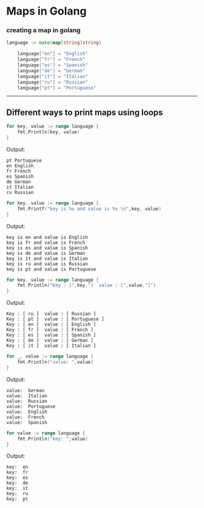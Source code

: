 # Maps in Golang


### creating a map in golang

```go
language := make(map[string]string)

	language["en"] = "English"
	language["fr"] = "French"
	language["es"] = "Spanish"
	language["de"] = "German"
	language["it"] = "Italian"
	language["ru"] = "Russian"
	language["pt"] = "Portuguese"

```
---------------------------------------------
## Different ways to print maps using loops 


```go
for key, value := range language {
    fmt.Println(key, value)
}
```
Output:
```
pt Portuguese
en English
fr French
es Spanish
de German
it Italian
ru Russian
```


```go
for key, value := range language {
    fmt.Printf("key is %v and value is %v \n",key, value)
}
```
Output:
```
key is en and value is English
key is fr and value is French
key is es and value is Spanish
key is de and value is German
key is it and value is Italian
key is ru and value is Russian
key is pt and value is Portuguese
```

```go
for key, value := range language {
    fmt.Println("Key : [",key,"]  value : [",value,"]")
}
```

Output:
```
Key : [ ru ]  value : [ Russian ]
Key : [ pt ]  value : [ Portuguese ]
Key : [ en ]  value : [ English ]
Key : [ fr ]  value : [ French ]
Key : [ es ]  value : [ Spanish ]
Key : [ de ]  value : [ German ]
Key : [ it ]  value : [ Italian ]
```

```go
for _, value := range language {
    fmt.Println("value: ",value)
}

```

Output:
```
value:  German
value:  Italian
value:  Russian
value:  Portuguese
value:  English
value:  French
value:  Spanish
```


```go
for value := range language {
    fmt.Println("key: ",value)
}
```
Output:
```
key:  en
key:  fr
key:  es
key:  de
key:  it
key:  ru
key:  pt
```